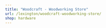 ```yaml
---
title: "Woodcraft - Woodworking Store"
url: /lexington/woodcraft-woodworking-store/
shop: hardware
---
```

